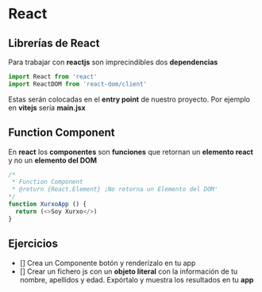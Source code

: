 # React

## Librerías de React

Para trabajar con __reactjs__ son imprecindibles dos __dependencias__

```js
import React from 'react'
import ReactDOM from 'react-dom/client'
```

Estas serán colocadas en el __entry point__ de nuestro proyecto. Por ejemplo en __vitejs__ sería __main.jsx__


## Function Component

En __react__ los __componentes__ son __funciones__ que retornan un __elemento react__ y no un __elemento del DOM__

```js
/*
 * Function Component
 * @return {React.Element} ¡No retorna un Elemento del DOM'
*/
function XurxoApp () {
  return (<>Soy Xurxo</>)
}
```

## Ejercicios

- [] Crea un Componente botón y renderízalo en tu app
- [] Crear un fichero js con un __objeto literal__ con la información de tu nombre, apellidos y edad. Expórtalo y muestra los resultados en tu __app__